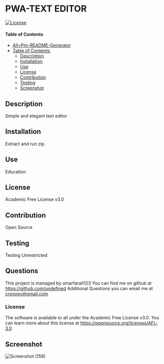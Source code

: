 # PWA-TEXT EDITOR
[![License](https://img.shields.io/badge/License-Academic%20Free%20License%20v3.0-green.svg)](https://opensource.org/licenses/AFL-3.0)
#### Table of Contents
- [All=Pro-README-Generator](#all-pro-readme-generator)
- [Table of Contents:](#table-of-contents-)
  * [Description](#description)
  * [Installation](#installation)
  * [Use](#use)
  * [License](#license)
  * [Contribution](#contribution)
  * [Testing](#testing)
  * [Screenshot](#screenshot)
  

## Description
Simple and elegant text editor
## Installation
Extract and run zip
## Use
Education
## License
Academic Free License v3.0
## Contribution
Open Source
## Testing
Testing Unrestricted
## Questions
This project is managed by omarfarah123
You can find me on github at https://github.com/undefined
Additional Questions you can email me at cronogy@gmail.com
### License
The software is available to all under the Academic Free License v3.0. You can learn more about this license at https://opensource.org/licenses/AFL-3.0
## Screenshot
![Screenshot (159)](https://user-images.githubusercontent.com/76454677/198158757-6dd4053c-7ef3-47a8-bd99-7738f675fccf.png)


